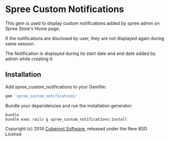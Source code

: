 Spree Custom Notifications
========================

This gem is used to display custom notifications added by spree admin on
Spree Store's Home page.

If the notifications are disclosed by user, they are not displayed again during same session.

The Notification is displayed during its start date and end date added
by admin while creating it.

Installation
------------

Add spree_custom_notifications to your Gemfile:

```ruby
gem 'spree_custom_notifications'
```

Bundle your dependencies and run the installation generator:

```shell
bundle
bundle exec rails g spree_custom_notifications:install
```


Copyright (c) 2014 [Cuberoot Software](http://www.cuberoot.in), released under the New BSD License
